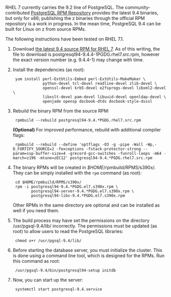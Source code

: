 RHEL 7 currently carries the 9.2 line of PostgreSQL. The community-contributed [PostgreSQL RPM Repository](http://yum.postgresql.org/) provides the latest 9.4 binaries, but only for x86; publishing the z binaries through the official RPM repository is a work in progress. In the mean time, PostgreSQL 9.4 can be built for Linux on z from source RPMs.

The following instructions have been tested on RHEL 7.1.

1. Download [the latest 9.4 source RPM for RHEL 7](http://yum.postgresql.org/srpms/9.4/redhat/rhel-7-x86_64/). As of this writing, the file to download is postgresql94-9.4.4-1PGDG.rhel7.src.rpm, however the exact version number (e.g. 9.4.4-1) may change with time.

2. Install the dependencies (as root):

        yum install perl-ExtUtils-Embed perl-ExtUtils-MakeMaker \
                    python-devel tcl-devel readline-devel zlib-devel \
                    openssl-devel krb5-devel e2fsprogs-devel libxml2-devel \
                    libxslt-devel pam-devel libuuid-devel openldap-devel \
                    openjade opensp docbook-dtds docbook-style-dsssl

3. Rebuild the binary RPM from the source RPM:

        rpmbuild --rebuild postgresql94-9.4.*PGDG.rhel7.src.rpm

   **(Optional)** For improved performance, rebuild with additional compiler flags:

        rpmbuild --rebuild --define 'optflags -O3 -g -pipe -Wall -Wp,-D_FORTIFY_SOURCE=2 -fexceptions -fstack-protector-strong --param=ssp-buffer-size=4 -grecord-gcc-switches -funroll-loops -m64 -march=z196 -mtune=zEC12' postgresql94-9.4.*PGDG.rhel7.src.rpm

4. The binary RPMs will be created in _$HOME_/rpmbuild/RPMS/s390x/. They can be simply installed with the `rpm` command (as root):

        cd $HOME/rpmbuild/RPMS/s390x/
        rpm -i postgresql94-9.4.*PGDG.el7.s390x.rpm \
               postgresql94-server-9.4.*PGDG.el7.s390x.rpm \
               postgresql94-libs-9.4.*PGDG.el7.s390x.rpm

   Other RPMs in the same directory are optional and can be installed as well if you need them.

5. The build process may have set the permissions on the directory /usr/pgsql-9.4/lib/ incorrectly. The permissions must be updated (as root) to allow users to read the PostgreSQL libraries:

        chmod o+r /usr/pgsql-9.4/lib/

6. Before starting the database server, you must initialize the cluster. This is done using a command line tool, which is designed for the RPMs. Run this command as root:

        /usr/pgsql-9.4/bin/postgresql94-setup initdb

7. Now, you can start up the server:

        systemctl start postgresql-9.4.service
